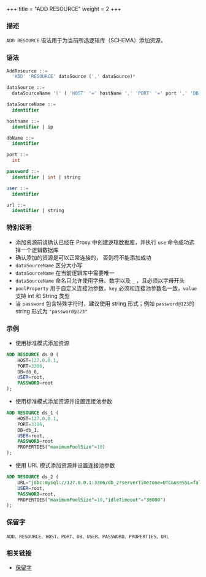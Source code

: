 +++
title = "ADD RESOURCE"
weight = 2
+++


### 描述

`ADD RESOURCE` 语法用于为当前所选逻辑库（SCHEMA）添加资源。



### 语法
```SQL
AddResource ::=
  'ADD' 'RESOURCE' dataSource (',' dataSource)*

dataSource ::=
  dataSourceName '(' ( 'HOST' '=' hostName ',' 'PORT' '=' port ',' 'DB' '=' dbName  |  'URL' '=' url  ) ',' 'USER' '=' user (',' 'PASSWORD' '=' password )?  (',' 'PROPERTIES'  '(' ( key  '=' value ) ( ',' key  '=' value )* ')'  )?')'

dataSourceName ::=
  identifier

hostname ::=
  identifier | ip

dbName ::=
  identifier

port ::=
  int

password ::=
  identifier | int | string 

user ::=
  identifier

url ::=
  identifier | string

```

 ### 特别说明
- 添加资源前请确认已经在 Proxy 中创建逻辑数据库，并执行 `use` 命令成功选择一个逻辑数据库
- 确认添加的资源是可以正常连接的， 否则将不能添加成功
- `dataSourceName` 区分大小写
- `dataSourceName` 在当前逻辑库中需要唯一
- `dataSourceName` 命名只允许使用字母、数字以及 `_` ，且必须以字母开头
- `poolProperty` 用于自定义连接池参数，`key` 必须和连接池参数名一致，`value` 支持 int 和 String 类型
- 当 `password` 包含特殊字符时，建议使用 string 形式；例如 `password@123`的 string 形式为 `"password@123"`

 ### 示例
- 使用标准模式添加资源
```SQL
ADD RESOURCE ds_0 (
    HOST=127.0.0.1,
    PORT=3306,
    DB=db_0,
    USER=root,
    PASSWORD=root
);
```

- 使用标准模式添加资源并设置连接池参数
```SQL
ADD RESOURCE ds_1 (
    HOST=127.0.0.1,
    PORT=3306,
    DB=db_1,
    USER=root,
    PASSWORD=root
    PROPERTIES("maximumPoolSize"=10)
);
```

- 使用 URL 模式添加资源并设置连接池参数
```SQL
ADD RESOURCE ds_2 (
    URL="jdbc:mysql://127.0.0.1:3306/db_2?serverTimezone=UTC&useSSL=false",
    USER=root,
    PASSWORD=root,
    PROPERTIES("maximumPoolSize"=10,"idleTimeout"="30000")
);
```

### 保留字

    ADD、RESOURCE、HOST、PORT、DB、USER、PASSWORD、PROPERTIES、URL

 ### 相关链接
- [保留字](/cn/reference/distsql/syntax/reserved-word/)